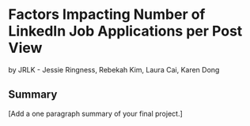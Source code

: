 # Factors Impacting Number of LinkedIn Job Applications per Post View
by JRLK - Jessie Ringness, Rebekah Kim, Laura Cai, Karen Dong

## Summary
[Add a one paragraph summary of your final project.]
